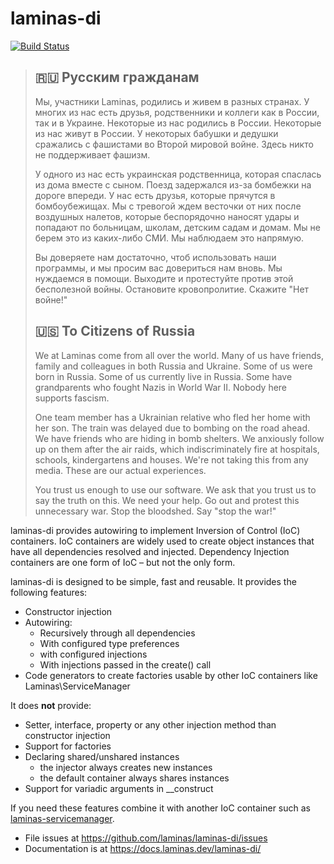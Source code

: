 # laminas-di

[![Build Status](https://github.com/laminas/laminas-di/workflows/continuous-integration.yml/badge.svg)](https://github.com/laminas/laminas-di/actions/workflows/continuous-integration.yml)

> ## 🇷🇺 Русским гражданам
>
> Мы, участники Laminas, родились и живем в разных странах. У многих из нас есть друзья, родственники и коллеги как в России, так и в Украине. Некоторые из нас родились в России. Некоторые из нас живут в России. У некоторых бабушки и дедушки сражались с фашистами во Второй мировой войне. Здесь никто не поддерживает фашизм.
>
> У одного из нас есть украинская родственница, которая спаслась из дома вместе с сыном. Поезд задержался из-за бомбежки на дороге впереди. У нас есть друзья, которые прячутся в бомбоубежищах. Мы с тревогой ждем весточки от них после воздушных налетов, которые беспорядочно наносят удары и попадают по больницам, школам, детским садам и домам. Мы не берем это из каких-либо СМИ. Мы наблюдаем это напрямую.
>
> Вы доверяете нам достаточно, чтоб использовать наши программы, и мы просим вас довериться нам вновь. Мы нуждаемся в помощи. Выходите и протестуйте против этой бесполезной войны. Остановите кровопролитие. Скажите "Нет войне!"
>
> ## 🇺🇸 To Citizens of Russia
>
> We at Laminas come from all over the world. Many of us have friends, family and colleagues in both Russia and Ukraine. Some of us were born in Russia. Some of us currently live in Russia. Some have grandparents who fought Nazis in World War II. Nobody here supports fascism.
>
> One team member has a Ukrainian relative who fled her home with her son. The train was delayed due to bombing on the road ahead. We have friends who are hiding in bomb shelters. We anxiously follow up on them after the air raids, which indiscriminately fire at hospitals, schools, kindergartens and houses. We're not taking this from any media. These are our actual experiences.
>
> You trust us enough to use our software. We ask that you trust us to say the truth on this. We need your help. Go out and protest this unnecessary war. Stop the bloodshed. Say "stop the war!"

laminas-di provides autowiring to implement Inversion of Control (IoC) containers.
IoC containers are widely used to create object instances that have all
dependencies resolved and injected. Dependency Injection containers are one form
of IoC – but not the only form.

laminas-di is designed to be simple, fast and reusable. It provides the following features:

- Constructor injection
- Autowiring:
    - Recursively through all dependencies
    - With configured type preferences
    - with configured injections
    - With injections passed in the create() call
- Code generators to create factories usable by other IoC containers like Laminas\ServiceManager

It does __not__ provide:

- Setter, interface, property or any other injection method than constructor injection
- Support for factories
- Declaring shared/unshared instances
    - the injector always creates new instances
    - the default container always shares instances
- Support for variadic arguments in __construct

If you need these features combine it with another IoC container such as
[laminas-servicemanager](https://docs.laminas.dev/laminas-servicemanager/).

- File issues at https://github.com/laminas/laminas-di/issues
- Documentation is at https://docs.laminas.dev/laminas-di/

